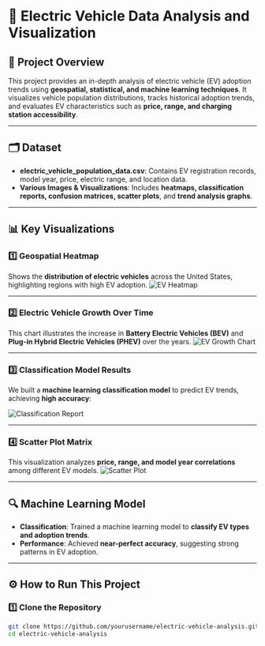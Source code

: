 # 🚗 Electric Vehicle Data Analysis and Visualization

## 📌 Project Overview
This project provides an in-depth analysis of electric vehicle (EV) adoption trends using **geospatial, statistical, and machine learning techniques**. It visualizes vehicle population distributions, tracks historical adoption trends, and evaluates EV characteristics such as **price, range, and charging station accessibility**.

---

## 🗂️ Dataset
- **electric_vehicle_population_data.csv**: Contains EV registration records, model year, price, electric range, and location data.
- **Various Images & Visualizations**: Includes **heatmaps, classification reports, confusion matrices, scatter plots**, and **trend analysis graphs**.

---

## 📊 Key Visualizations

### **1️⃣ Geospatial Heatmap**
Shows the **distribution of electric vehicles** across the United States, highlighting regions with high EV adoption.
![EV Heatmap](WhatsApp_Image_2024-04-28_at_20.23.17.jpeg)

---

### **2️⃣ Electric Vehicle Growth Over Time**
This chart illustrates the increase in **Battery Electric Vehicles (BEV)** and **Plug-in Hybrid Electric Vehicles (PHEV)** over the years.
![EV Growth Chart](Screenshot_2024-04-28_at_9.17.57_PM.png)

---

### **3️⃣ Classification Model Results**
We built a **machine learning classification model** to predict EV trends, achieving **high accuracy**:

![Classification Report](Screenshot_2024-04-28_at_8.34.05_PM.png)

---

### **4️⃣ Scatter Plot Matrix**
This visualization analyzes **price, range, and model year correlations** among different EV models.
![Scatter Plot](WhatsApp_Image_2024-04-28_at_20.23.18.jpeg)

---

## 🔍 Machine Learning Model
- **Classification**: Trained a machine learning model to **classify EV types and adoption trends**.
- **Performance**: Achieved **near-perfect accuracy**, suggesting strong patterns in EV adoption.

---

## ⚙️ How to Run This Project
### **1️⃣ Clone the Repository**
```sh
git clone https://github.com/yourusername/electric-vehicle-analysis.git
cd electric-vehicle-analysis

